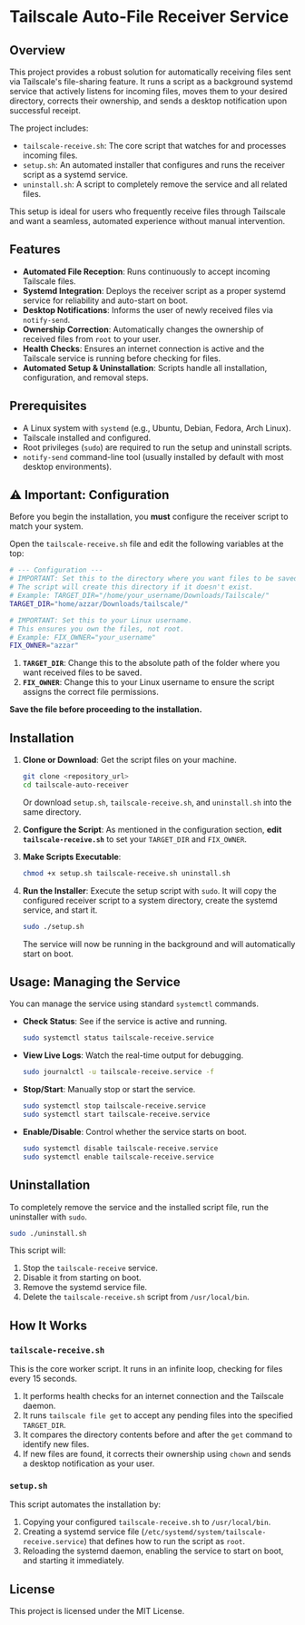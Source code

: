 # Tailscale Auto-File Receiver Service

## Overview

This project provides a robust solution for automatically receiving files sent via Tailscale's file-sharing feature. It runs a script as a background systemd service that actively listens for incoming files, moves them to your desired directory, corrects their ownership, and sends a desktop notification upon successful receipt.

The project includes:
- `tailscale-receive.sh`: The core script that watches for and processes incoming files.
- `setup.sh`: An automated installer that configures and runs the receiver script as a systemd service.
- `uninstall.sh`: A script to completely remove the service and all related files.

This setup is ideal for users who frequently receive files through Tailscale and want a seamless, automated experience without manual intervention.

## Features

- **Automated File Reception**: Runs continuously to accept incoming Tailscale files.
- **Systemd Integration**: Deploys the receiver script as a proper systemd service for reliability and auto-start on boot.
- **Desktop Notifications**: Informs the user of newly received files via `notify-send`.
- **Ownership Correction**: Automatically changes the ownership of received files from `root` to your user.
- **Health Checks**: Ensures an internet connection is active and the Tailscale service is running before checking for files.
- **Automated Setup & Uninstallation**: Scripts handle all installation, configuration, and removal steps.

## Prerequisites

- A Linux system with `systemd` (e.g., Ubuntu, Debian, Fedora, Arch Linux).
- Tailscale installed and configured.
- Root privileges (`sudo`) are required to run the setup and uninstall scripts.
- `notify-send` command-line tool (usually installed by default with most desktop environments).

## ⚠️ Important: Configuration

Before you begin the installation, you **must** configure the receiver script to match your system.

Open the `tailscale-receive.sh` file and edit the following variables at the top:

```sh
# --- Configuration ---
# IMPORTANT: Set this to the directory where you want files to be saved.
# The script will create this directory if it doesn't exist.
# Example: TARGET_DIR="/home/your_username/Downloads/Tailscale/"
TARGET_DIR="home/azzar/Downloads/tailscale/"

# IMPORTANT: Set this to your Linux username.
# This ensures you own the files, not root.
# Example: FIX_OWNER="your_username"
FIX_OWNER="azzar"
```

1.  **`TARGET_DIR`**: Change this to the absolute path of the folder where you want received files to be saved.
2.  **`FIX_OWNER`**: Change this to your Linux username to ensure the script assigns the correct file permissions.

**Save the file before proceeding to the installation.**

## Installation

1.  **Clone or Download**:
    Get the script files on your machine.
    ```bash
    git clone <repository_url>
    cd tailscale-auto-receiver
    ```
    Or download `setup.sh`, `tailscale-receive.sh`, and `uninstall.sh` into the same directory.

2.  **Configure the Script**:
    As mentioned in the configuration section, **edit `tailscale-receive.sh`** to set your `TARGET_DIR` and `FIX_OWNER`.

3.  **Make Scripts Executable**:
    ```bash
    chmod +x setup.sh tailscale-receive.sh uninstall.sh
    ```

4.  **Run the Installer**:
    Execute the setup script with `sudo`. It will copy the configured receiver script to a system directory, create the systemd service, and start it.
    ```bash
    sudo ./setup.sh
    ```
    The service will now be running in the background and will automatically start on boot.

## Usage: Managing the Service

You can manage the service using standard `systemctl` commands.

-   **Check Status**: See if the service is active and running.
    ```bash
    sudo systemctl status tailscale-receive.service
    ```

-   **View Live Logs**: Watch the real-time output for debugging.
    ```bash
    sudo journalctl -u tailscale-receive.service -f
    ```

-   **Stop/Start**: Manually stop or start the service.
    ```bash
    sudo systemctl stop tailscale-receive.service
    sudo systemctl start tailscale-receive.service
    ```

-   **Enable/Disable**: Control whether the service starts on boot.
    ```bash
    sudo systemctl disable tailscale-receive.service
    sudo systemctl enable tailscale-receive.service
    ```

## Uninstallation

To completely remove the service and the installed script file, run the uninstaller with `sudo`.

```bash
sudo ./uninstall.sh
```

This script will:
1.  Stop the `tailscale-receive` service.
2.  Disable it from starting on boot.
3.  Remove the systemd service file.
4.  Delete the `tailscale-receive.sh` script from `/usr/local/bin`.

## How It Works

### `tailscale-receive.sh`

This is the core worker script. It runs in an infinite loop, checking for files every 15 seconds.
1.  It performs health checks for an internet connection and the Tailscale daemon.
2.  It runs `tailscale file get` to accept any pending files into the specified `TARGET_DIR`.
3.  It compares the directory contents before and after the `get` command to identify new files.
4.  If new files are found, it corrects their ownership using `chown` and sends a desktop notification as your user.

### `setup.sh`

This script automates the installation by:
1.  Copying your configured `tailscale-receive.sh` to `/usr/local/bin`.
2.  Creating a systemd service file (`/etc/systemd/system/tailscale-receive.service`) that defines how to run the script as `root`.
3.  Reloading the systemd daemon, enabling the service to start on boot, and starting it immediately.

## License

This project is licensed under the MIT License.
